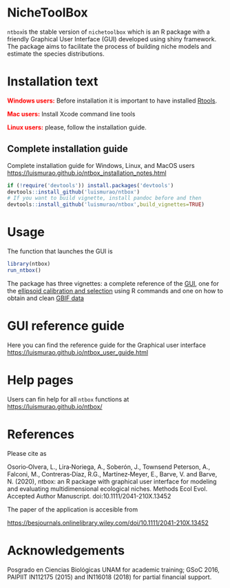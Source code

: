 # NicheToolBox

`ntbox`is the stable version of `nichetoolbox` which is an R package with a friendly Graphical User Interface (GUI) developed using shiny framework. The package aims to facilitate the process of building niche models and estimate the species distributions.

# Installation text

<span style="color:red">**Windows users:**</span> Before installation it is important to have installed [Rtools](https://cran.r-project.org/bin/windows/Rtools/).

<span style="color:red">**Mac users:**</span> Install Xcode command line tools 

<span style="color:red">**Linux users:**</span> please, follow the installation guide.

## Complete installation guide

Complete installation guide for Windows, Linux, and MacOS users https://luismurao.github.io/ntbox_installation_notes.html


```r
if (!require('devtools')) install.packages('devtools')
devtools::install_github('luismurao/ntbox')
# If you want to build vignette, install pandoc before and then
devtools::install_github('luismurao/ntbox',build_vignettes=TRUE)
```

# Usage

The function that launches the GUI is 

```r
library(ntbox)
run_ntbox()

```

The package has three vignettes: a complete reference of the [GUI](https://luismurao.github.io/ntbox/articles/gui_reference.html), one for the [ellipsoid calibration and selection](https://luismurao.github.io/ntbox/articles/ellipsoid_selection.html) using R commands and one on how to obtain and clean [GBIF data](https://luismurao.github.io/ntbox/articles/GBIF_data_curation.html)


# GUI reference guide

Here you can find the reference guide for the Graphical user interface https://luismurao.github.io/ntbox_user_guide.html

# Help pages

Users can fin help for all `ntbox` functions at https://luismurao.github.io/ntbox/

# References

Please cite as

Osorio‐Olvera, L., Lira‐Noriega, A., Soberón, J., Townsend Peterson, A., Falconi, M., Contreras‐Díaz, R.G., Martínez‐Meyer, E., Barve, V. and Barve, N. (2020), ntbox: an R package with graphical user interface for modeling and evaluating multidimensional ecological niches. Methods Ecol Evol. Accepted Author Manuscript. doi:10.1111/2041-210X.13452

The paper of the application is accesible from

https://besjournals.onlinelibrary.wiley.com/doi/10.1111/2041-210X.13452

# Acknowledgements

Posgrado en Ciencias Biológicas UNAM for academic training; GSoC 2016, PAIPIIT IN112175 (2015) and IN116018 (2018) for partial financial support.
